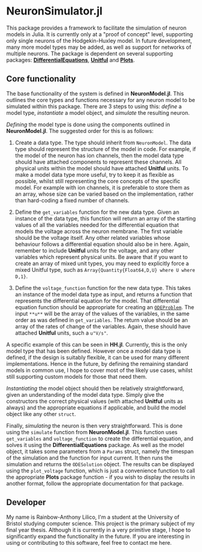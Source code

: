 # NeuronSimulator.jl
This package provides a framework to facilitate the simulation of neuron models in Julia.
It is currently only at a "proof of concept" level, supporting only single neurons of the Hodgekin-Huxley model.
In future development, many more model types may be added, as well as support for networks of multiple neurons.
The package is dependent on several supporting packages: [**DifferentialEquations**](https://github.com/SciML/DifferentialEquations.jl), [**Unitful**](https://github.com/PainterQubits/Unitful.jl) and [**Plots**](https://github.com/JuliaPlots/Plots.jl).

## Core functionality
The base functionality of the system is defined in **NeuronModel.jl**. This outlines the core types and functions necessary for any neuron model to be simulated within this package. There are 3 steps to using this: *define* a model type, *instantiate* a model object, and *simulate* the resulting neuron.

*Defining* the model type is done using the components outlined in **NeuronModel.jl**. The suggested order for this is as follows:

1. Create a data type. The type should inherit from `NeuronModel`. The data type should represent the structure of the model in code. For example, if the model of the neuron has ion channels, then the model data type should have attached components to represent these channels. All physical units within the model should have attached **Unitful** units. To make a model data type more useful, try to keep it as flexible as possible, whilst still representing the core concepts of the specific model. For example with ion channels, it is preferable to store them as an array, whose size can be varied based on the implementation, rather than hard-coding a fixed number of channels.

2. Define the `get_variables` function for the new data type. Given an instance of the data type, this function will return an array of the starting values of all the variables needed for the differential equation that models the voltage across the neuron membrane. The first variable should be the voltage itself. Any other related variables whose behaviour follows a differential equation should also be in here. Again, remember to include **Unitful** units for the voltage, and any other variables which represent physical units. Be aware that if you want to create an array of mixed unit types, you may need to explicitly force a mixed Unitful type, such as `Array{Quantity{Float64,D,U} where U where D,1}`.

3. Define the `voltage_function` function for the new data type. This takes an instance of the model data type as input, and returns a function that represents the differential equation for the model. That differential equation function should be appropriate for creating an [`ODEProblem`](https://diffeq.sciml.ai/latest/types/ode_types/). The input `**u**` will be the array of the values of the variables, in the same order as was defined in `get_variables`. The return value should be an array of the rates of change of the variables. Again, these should have attached **Unitful** units, such a `u"V/s"`.

A specific example of this can be seen in **HH.jl**. Currently, this is the only model type that has been defined. However once a model data type is defined, if the design is suitably flexible, it can be used for many different implementations. Hence in the future, by defining the remaining standard models in common use, I hope to cover most of the likely use cases, whilst still supporting custom models for those that need them.

*Instantiating* the model object should then be relatively straightforward, given an understanding of the model data type. Simply give the constructors the correct physical values (with attached **Unitful** units as always) and the appropriate equations if applicable, and build the model object like any other `struct`.

Finally, *simulating* the neuron is then very straightforward. This is done using the `simulate` function from **NeuronModel.jl**. This function uses `get_variables` and `voltage_function` to create the differential equation, and solves it using the **DifferentialEquations** package. As well as the model object, it takes some parameters from a `Params` struct, namely the timespan of the simulation and the function for input current. It then runs the simulation and returns the `ODESolution` object. The results can be displayed using the `plot_voltage` function, which is just a convenience function to call the appropriate **Plots** package function - if you wish to display the results in another format, follow the appropriate documentation for that package.

## Developer
My name is Rainbow-Anthony Lilico, I'm a student at the University of Bristol studying computer science. This project is the primary subject of my final year thesis. Although it is currently in a very primitive stage, I hope to significantly expand the functionality in the future. If you are interesting in using or contributing to this software, feel free to contact me here.
